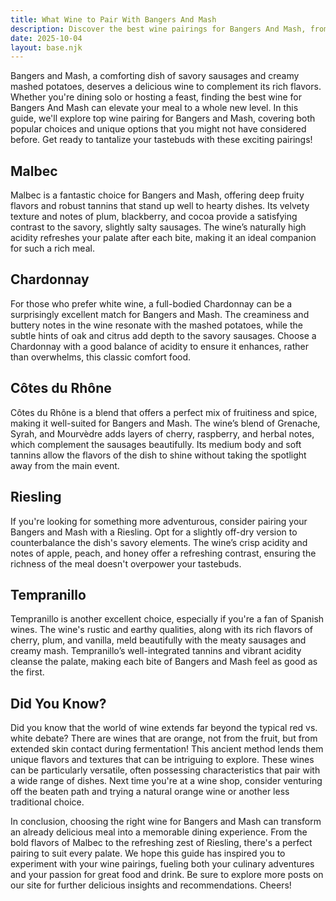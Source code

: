 ```yaml
---
title: What Wine to Pair With Bangers And Mash
description: Discover the best wine pairings for Bangers And Mash, from bold reds to crisp whites.
date: 2025-10-04
layout: base.njk
---
```


Bangers and Mash, a comforting dish of savory sausages and creamy mashed potatoes, deserves a delicious wine to complement its rich flavors. Whether you're dining solo or hosting a feast, finding the best wine for Bangers And Mash can elevate your meal to a whole new level. In this guide, we'll explore top wine pairing for Bangers and Mash, covering both popular choices and unique options that you might not have considered before. Get ready to tantalize your tastebuds with these exciting pairings!

## Malbec

Malbec is a fantastic choice for Bangers and Mash, offering deep fruity flavors and robust tannins that stand up well to hearty dishes. Its velvety texture and notes of plum, blackberry, and cocoa provide a satisfying contrast to the savory, slightly salty sausages. The wine’s naturally high acidity refreshes your palate after each bite, making it an ideal companion for such a rich meal.

## Chardonnay

For those who prefer white wine, a full-bodied Chardonnay can be a surprisingly excellent match for Bangers and Mash. The creaminess and buttery notes in the wine resonate with the mashed potatoes, while the subtle hints of oak and citrus add depth to the savory sausages. Choose a Chardonnay with a good balance of acidity to ensure it enhances, rather than overwhelms, this classic comfort food.

## Côtes du Rhône

Côtes du Rhône is a blend that offers a perfect mix of fruitiness and spice, making it well-suited for Bangers and Mash. The wine’s blend of Grenache, Syrah, and Mourvèdre adds layers of cherry, raspberry, and herbal notes, which complement the sausages beautifully. Its medium body and soft tannins allow the flavors of the dish to shine without taking the spotlight away from the main event.

## Riesling

If you're looking for something more adventurous, consider pairing your Bangers and Mash with a Riesling. Opt for a slightly off-dry version to counterbalance the dish's savory elements. The wine’s crisp acidity and notes of apple, peach, and honey offer a refreshing contrast, ensuring the richness of the meal doesn't overpower your tastebuds.

## Tempranillo

Tempranillo is another excellent choice, especially if you're a fan of Spanish wines. The wine's rustic and earthy qualities, along with its rich flavors of cherry, plum, and vanilla, meld beautifully with the meaty sausages and creamy mash. Tempranillo’s well-integrated tannins and vibrant acidity cleanse the palate, making each bite of Bangers and Mash feel as good as the first.

## Did You Know?

Did you know that the world of wine extends far beyond the typical red vs. white debate? There are wines that are orange, not from the fruit, but from extended skin contact during fermentation! This ancient method lends them unique flavors and textures that can be intriguing to explore. These wines can be particularly versatile, often possessing characteristics that pair with a wide range of dishes. Next time you're at a wine shop, consider venturing off the beaten path and trying a natural orange wine or another less traditional choice.

In conclusion, choosing the right wine for Bangers and Mash can transform an already delicious meal into a memorable dining experience. From the bold flavors of Malbec to the refreshing zest of Riesling, there's a perfect pairing to suit every palate. We hope this guide has inspired you to experiment with your wine pairings, fueling both your culinary adventures and your passion for great food and drink. Be sure to explore more posts on our site for further delicious insights and recommendations. Cheers!
